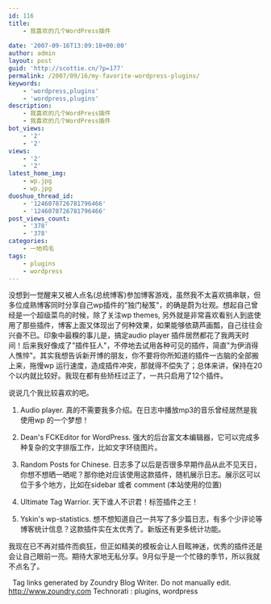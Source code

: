 ```yaml
---
id: 116
title:
    - 我喜欢的几个WordPress插件
 
date: '2007-09-16T13:09:18+00:00'
author: admin
layout: post
guid: 'http://scottie.cn/?p=177'
permalink: /2007/09/16/my-favorite-wordpress-plugins/
keywords:
    - 'wordpress,plugins'
    - 'wordpress,plugins'
description:
    - 我喜欢的几个WordPress插件
    - 我喜欢的几个WordPress插件
bot_views:
    - '2'
    - '2'
views:
    - '2'
    - '2'
latest_home_img:
    - wp.jpg
    - wp.jpg
duoshuo_thread_id:
    - '1246078726781796466'
    - '1246078726781796466'
post_views_count:
    - '378'
    - '378'
categories:
    - 一地鸡毛
tags:
    - plugins
    - wordpress
---
```


没想到一觉醒来又被人点名(总统博客)参加博客游戏，虽然我不太喜欢搞串联，但多位成熟博客同时分享自己wp插件的"独门秘笈"，的确是蔚为壮观。想起自己曾经是一个超级菜鸟的时候，除了关注wp themes, 另外就是非常喜欢看别人到底使用了那些插件，博客上面又体现出了何种效果，如果能够依葫芦画瓢，自己往往会兴奋不已。印象中最糗的事儿是，搞定audio player 插件居然都花了我两天时间！后来我好像成了"插件狂人"，不停地去试用各种可见的插件，简直"为伊消得人憔悴"。其实我想告诉新开博的朋友，你不要将你所知道的插件一古脑的全部搬上来，拖慢wp 运行速度，造成插件冲突，那就得不偿失了；总体来讲，保持在20个以内就比较好。我现在都有些矫枉过正了，一共只启用了12个插件。

说说几个我比较喜欢的吧。

1. Audio player. 真的不需要我多介绍。在日志中播放mp3的音乐曾经居然是我使用wp 的一个梦想！

2. Dean's FCKEditor for WordPress. 强大的后台富文本编辑器，它可以完成多种复杂的文字排版工作，比如文字环绕图片。

3. Random Posts for Chinese. 日志多了以后是否很多早期作品从此不见天日，你想不想晒一晒呢？那你绝对应该使用这款插件，随机展示日志。展示区可以位于多个地方，比如在sidebar 或者 comment (本站使用的位置)

4. Ultimate Tag Warrior. 天下谁人不识君！标签插件之王！

5. Yskin's wp-statistics. 想不想知道自己一共写了多少篇日志，有多个少评论等博客统计信息？这款插件实在太优秀了。新版还有更多统计功能。

我现在已不再对插件而疯狂，但正如精美的模板会让人目眩神迷，优秀的插件还是会让自己眼前一亮。期待大家地无私分享。9月似乎是一个忙碌的季节，所以我就不点名了。

 
 Tag links generated by Zoundry Blog Writer. Do not manually edit. http://www.zoundry.com 
Technorati : plugins, wordpress